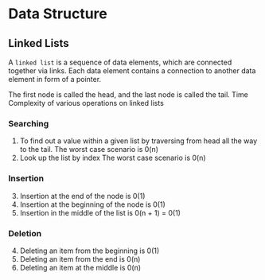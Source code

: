 # **Data Structure**

## Linked Lists

A `linked list` is a sequence of data elements, which are connected together via links. Each data element contains
a connection to another data element in form of a pointer.

The first node is called the head, and the last node is called the tail.
Time Complexity of various operations on linked lists

### Searching

1) To find out a value within a given list by traversing from head all the way to the tail.
   The worst case scenario is 0(n)
2) Look up the list by index
   The worst case scenario is 0(n)

### Insertion

3) Insertion at the end of the node is 0(1)
4) Insertion at the beginning of the node is 0(1)
5) Insertion in the middle of the list is 0(n + 1) = 0(1)

### Deletion

4) Deleting an item from the beginning is 0(1)
5) Deleting an item from the end is 0(n)
6) Deleting an item at the middle is 0(n)
